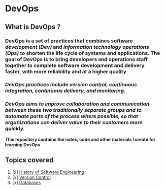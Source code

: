 # DevOps

## What is DevOps ?

### DevOps is a set of practices that combines software _development (Dev)_ and _information technology operations (Ops)_ to shorten the life cycle of systems and applications. The goal of DevOps is to bring developers and operations staff together to complete software development and delivery faster, with more reliability and at a higher quality

### _DevOps practices include version control, continuous integration, continuous delivery, and monitoring._

### _DevOps aims to improve collaboration and communication between these two traditionally separate groups and to automate parts of the process where possible, so that organizations can deliver value to their customers more quickly._

**This repository contains the notes, code and other materials I create for learning DevOps**

## Topics covered

1. [x] [History of Software Engineering](./Week1/History_of_SE.md)
2. [x] [Version Control](./Week1/versionControl.md)
3. [x] [Databases](./Week2/databases.md)
